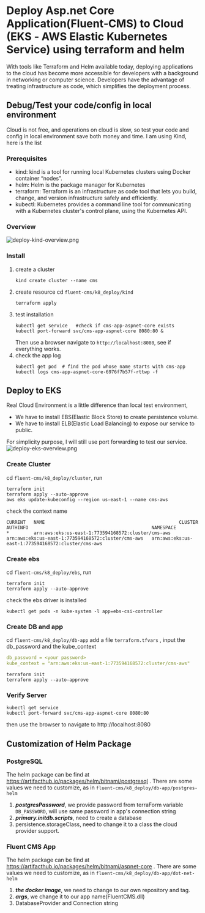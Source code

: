 # Deploy Asp.net Core Application(Fluent‐CMS) to Cloud (EKS ‐ AWS Elastic Kubernetes Service) using terraform and helm
With tools like Terraform and Helm available today, deploying applications to the cloud has become more accessible for 
developers with a background in networking or computer science. 
Developers have the advantage of treating infrastructure as code, which simplifies the deployment process.
## Debug/Test your code/config in local environment
Cloud is not free, and operations on cloud is slow, so test your code and config in local environment save both money and time. I am using Kind, here is the list
### Prerequisites
- kind: kind is a tool for running local Kubernetes clusters using Docker container “nodes”.
- helm: Helm is the package manager for Kubernetes
- terraform: Terraform is an infrastructure as code tool that lets you build, change, and version infrastructure safely and efficiently.
- kubectl: Kubernetes provides a command line tool for communicating with a Kubernetes cluster's control plane, using the Kubernetes API.
### Overview
![deploy-kind-overview.png](diagrams%2Fdeploy-kind-overview.png)
### Install
1. create a cluster
   ```shell
   kind create cluster --name cms     
   ```
2. create resource
   cd `fluent-cms/k8_deploy/kind`
   ```shell
   terraform apply
   ```
3. test installation
   ```shell
   kubectl get service   #check if cms-app-aspnet-core exists
   kubectl port-forward svc/cms-app-aspnet-core 8080:80 &
   ```
   Then use a browser navigate to `http://localhost:8080`, see if everything works.
4. check the app log
   ```shell
   kubectl get pod  # find the pod whose name starts with cms-app
   kubectl logs cms-app-aspnet-core-6976f7b57f-rttwp -f
   ```
## Deploy to EKS
Real Cloud Environment is a little difference than local test environment,
- We have to install EBS(Elastic Block Store) to create persistence volume.
- We have to install ELB(Elastic Load Balancing) to expose our service to public. 

For simplicity purpose, I will still use port forwarding to test our service.   
![deploy-eks-overview.png](diagrams%2Fdeploy-eks-overview.png)

### Create Cluster
cd `fluent-cms/k8_deploy/cluster`, run
```shell
terraform init
terraform apply --auto-approve
aws eks update-kubeconfig --region us-east-1 --name cms-aws
```
check the context name
```shell
CURRENT   NAME                                                 CLUSTER                                              AUTHINFO                                             NAMESPACE
*         arn:aws:eks:us-east-1:773594168572:cluster/cms-aws   arn:aws:eks:us-east-1:773594168572:cluster/cms-aws   arn:aws:eks:us-east-1:773594168572:cluster/cms-aws
```
### Create ebs
cd `fluent-cms/k8_deploy/ebs`, run
```shell
terraform init
terraform apply --auto-approve
```
check the ebs driver is installed
```shell
kubectl get pods -n kube-system -l app=ebs-csi-controller
```
### Create DB and app
cd `fluent-cms/k8_deploy/db-app`
add a file `terraform.tfvars` , input the db_password and the kube_context
```yaml
db_password = <your password>
kube_context = "arn:aws:eks:us-east-1:773594168572:cluster/cms-aws"
```
```shell
terraform init
terraform apply --auto-approve
```

### Verify Server
```shell
kubectl get service
kubectl port-forward svc/cms-app-aspnet-core 8080:80
```
then use the browser to navigate to http://localhost:8080 

## Customization of Helm Package
### PostgreSQL
The helm package can be find at https://artifacthub.io/packages/helm/bitnami/postgresql .
There are some values we need to customize, as in `fluent-cms/k8_deploy/db-app/postgres-helm`
1. ***postgresPassword***, we provide password from terraForm variable `DB_PASSWORD`, will use same password in app's connection string
2. ***primary.initdb.scripts***, need to create a database
3. persistence.storageClass, need to change it to a class the cloud provider support.

### Fluent CMS App
The helm package can be find at https://artifacthub.io/packages/helm/bitnami/aspnet-core .
There are some values we need to customize, as in `fluent-cms/k8_deploy/db-app/dot-net-helm`
1. ***the docker image***, we need to change to our own repository and tag.
2. ***args***, we change it to our app name(FluentCMS.dll) 
3. DatabaseProvider and Connection string
